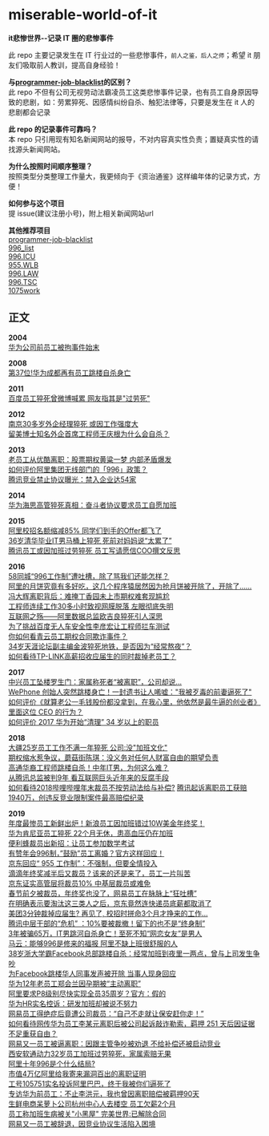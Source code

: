 # miserable-world-of-it
**it悲惨世界--记录 IT 圈的悲惨事件**

此 repo 主要记录发生在 IT 行业过的一些悲惨事件，`前人之鉴，后人之师`；希望 it 朋友们吸取前人教训，提高自身经验！

**与[programmer-job-blacklist](https://github.com/shengxinjing/programmer-job-blacklist)的区别？**  
此 repo 不但有公司无视劳动法霸凌员工这类悲惨事件记录，也有员工自身原因导致的悲剧，如：劳累猝死、因感情纠纷自杀、触犯法律等，只要是发生在 it 人的悲剧都会记录

**此 repo 的记录事件可靠吗？**  
本 repo 只引用现有知名新闻网站的报导，不对内容真实性负责；置疑真实性的请找源头新闻网站。

**为什么按照时间顺序整理？**  
按照类型分类整理工作量大，我更倾向于《资治通鉴》这样编年体的记录方式，方便！

**如何参与这个项目**  
提 issue(建议注册小号)，附上相关新闻网站url

**其他推荐项目**  
[programmer-job-blacklist](https://github.com/shengxinjing/programmer-job-blacklist)  
[996_list](https://github.com/fengT-T/996_list)  
[996.ICU](https://github.com/996icu/996.ICU)  
[955.WLB ](https://github.com/formulahendry/955.WLB)  
[996.LAW ](https://github.com/Y1ran/996.Law)  
[996.TSC ](https://github.com/lxlxw/996.TSC)  
[1075work](https://github.com/bj4096/1075work)  

## 正文
**2004**  
[华为公司前员工被拘事件始末](http://it.sohu.com/20041117/n223028019.shtml)  

**2008**  
[第37位!华为成都再有员工跳楼自杀身亡](http://www.xker.com/page/e2008/0226/50010.html)  

**2011**  
[百度员工猝死曾微博喊累 网友指其是"过劳死"](http://www.china.com.cn/economic/txt/2011-11/18/content_23950736.htm)

**2012**  
[南京30多岁外企经理猝死 或因工作强度大](http://js.people.com.cn/html/2012/05/09/106849.html)  
[留美博士知名外企首席工程师王庆根为什么会自杀？](http://health.zjol.com.cn/05zjhealth/system/2012/04/28/018452618.shtml?bsh_bid=91688775)

**2013**  
[老员工从优酷离职：股票期权黄粱一梦 内部矛盾爆发](http://tech.ifeng.com/internet/detail_2013_12/25/32459665_0.shtml)  
[如何评价阿里集团无线部门的「996」政策？](https://www.zhihu.com/question/22087717#answer-3304522)  
[腾讯竞业禁止协议曝光：禁入企业达54家](http://finance.takungpao.com/q/2013/1128/2071000.html)  

**2014**  
[华为海思高管猝死真相：奋斗者协议要求员工自愿加班](https://www.qianzhan.com/indynews/detail/242/140728-28c4c494.html)

**2015**  
[阿里校招名额缩减85% 同学们到手的Offer都飞了](http://tech.sina.com.cn/i/2015-09-06/doc-ifxhqhun8417887.shtml)  
[36岁清华毕业IT男马桶上猝死 死前对妈妈说“太累了”](http://news.ifeng.com/a/20150407/43494519_0.shtml)  
[腾讯员工或因加班过劳猝死 员工写请愿信COO撰文反思](http://tech.ifeng.com/a/20151218/41525682_0.shtml)

**2016**  
[58同城“996工作制”遭吐槽，除了骂我们还能怎样？](http://roll.sohu.com/20160902/n467357242.shtml)  
[阿里的月饼究竟有多好吃，这几个程序猿居然因为抢月饼被开除了，开除了…… ](http://www.sohu.com/a/114288776_112864)  
[冯大辉离职背后：难掩丁香园未上市期权难套现尴尬 ](http://www.sohu.com/a/112366349_430392)  
[ 工程师连续工作30多小时致视网膜脱落 左眼彻底失明 ](https://v.qq.com/x/cover/7ia5f2lun3qdhc3/n00208soyzh.html)  
[ 互联网之殇——阿里数据总监欧吉良猝死引人深思 ](http://www.sohu.com/a/86969431_284545)  
[为了挑战百度无人车安全性李彦宏让工程师拦车测试 ](http://www.sohu.com/a/119456122_136655)  
[你如何看青云员工期权合同欺诈事件？](https://www.zhihu.com/question/47442360#answer-37922984)  
[ 34岁天涯论坛副主编金波猝死地铁，是否因为“经常熬夜”？ ](https://mp.weixin.qq.com/s?src=3&timestamp=1554032405&ver=1&signature=G03yHYTOGGeeqk0dUUzFdf5uTaRuzklY4c5kq6IaLVy56Zz-8gGrnujQ5SykwJUfAwYBVdss-gcXhl91P6FORwPxITyQ08546nBXhxliMHbWAHceYy7iqZNPhn3iJJfPhCZoGJlA9Aj0UyNzdFgsBSQLf0giDdj44NrD0q2UVQM=)  
[如何看待TP-LINK高薪招收应届生的同时裁掉老员工？](https://www.zhihu.com/question/52293685)


**2017**  
[中兴员工坠楼罗生门：家属称死者“被离职”，公司却说…](http://news.sina.com.cn/o/2017-12-16/doc-ifyptfcn1224511.shtml)  
[WePhone 创始人突然跳楼身亡！一封遗书让人唏嘘："我被歹毒的前妻逼死了" ](http://www.sohu.com/a/191094038_349247)  
[如何评价《就算老公一毛钱股份都没拿到，在我心里，他依然是最牛逼的创业者》里面这位 CEO 的行为？](https://www.zhihu.com/question/56175498)  
[如何评价 2017 华为开始“清理” 34 岁以上的职员 ](http://www.sohu.com/a/126458328_577887)

**2018**  
[大疆25岁员工工作不满一年猝死 公司:没"加班文化"](http://news.163.com/18/1212/08/E2QIAV09000187VE.html)  
[期权缩水惹争议，蘑菇街陈琪：没义务对任何人财富自由的期望负责 ](http://www.sohu.com/a/284190466_121417)  
[高通华裔工程师跳楼自杀！中年IT男，为何这么难？](http://www.sohu.com/a/238709532_487482)  
[从腾讯总监被判9年 看互联网巨头近年来的反腐手段 ](http://www.sohu.com/a/102010031_386270)  
[如何看待2018哔哩哔哩年末裁员不按劳动法给与补偿?](https://www.zhihu.com/question/317459683) 
[腾讯起诉离职员工获赔1940万，创违反竞业限制案件最高赔偿纪录](https://www.guancha.cn/ChanJing/2018_08_07_467188.shtml?s=zwyxgtjbt)  

**2019**  
[年度最惨员工新鲜出炉！新浪员工因加班错过10W美金年终奖！ ](http://www.sohu.com/a/289715764_120080726)  
[华为肯尼亚员工猝死 22个月无休，患高血压仍在加班 ](http://www.sohu.com/a/285269820_466836)  
[便利蜂裁员出新招：让员工参加数学考试](http://www.linkshop.com.cn/web/archives/2019/418488.shtml)  
[有赞年会996制，”鼓励”员工离婚？官方这样回应！](http://www.sohu.com/a/292002668_100086737)  
[京东回应“ 955 工作制”：不强制，但要全情投入](http://www.sohu.com/a/300803648_100191055)  
[滴滴年终奖减半后又裁员？该来的还是来了，员工一片叫苦 ](http://www.sohu.com/a/287260506_100127084)  
[京东证实高管层将裁员10% 中基层裁员或难免 ](http://www.sohu.com/a/295722506_115565?sec=wd)  
[春节前夕被裁员，年终奖也没了，网易员工在脉脉上“狂吐槽” ](http://www.sohu.com/a/293153248_624619)  
[在明确表示要淘汰这三类人之后，京东竟然连快递员底薪都取消了](http://dy.163.com/v2/article/detail/EC8PVKT00524V8SH.html)  
[美团3分钟裁掉应届生? 再见了, 校招时拼命3个月才挣来的工作... ](http://www.sohu.com/a/284610188_100011431)  
[腾讯中层干部的“危机” ：10%要被裁撤！留下的也不是“终身制”](http://finance.sina.com.cn/roll/2019-03-19/doc-ihsxncvh3811147.shtml)  
[3年被骗65万，IT男跳河自杀身亡！至死不知“网恋女友”是男人](https://mp.weixin.qq.com/s?src=11&timestamp=1554007299&ver=1517&signature=A0l2pb-9m1-rsAMwL-uqRUw-Mq222*Nz588qw1P1TtpOafPiNVcAyuwY-1tGfjQJswQ81KbTHJMqCD-AYlVjqsNgBL89HQHSpKajIe*tkxLXbpGLH49v4zqx23x4pfKB&new=1)  
[马云：能够996是修来的福报 阿里不缺上班很舒服的人](https://t.cj.sina.com.cn/articles/view/1914880192/7222c0c002000k33r)  
[38岁浙大学霸Facebook总部跳楼自杀：经常加班到夜里一两点，曾与上司发生争吵](http://www.nbd.com.cn/articles/2019-09-29/1375400.html)  
[为Facebook跳楼华人同事发声被开除 当事人现身回应](https://www.cnbeta.com/articles/tech/897527.htm)  
[华为12年老员工郑会兰因孕期被“主动离职”](https://www.acfun.cn/a/ac11671748)  
[阿里要求P8级别尽快实现全员35周岁？官方：假的](https://news.mydrivers.com/1/653/653896.htm)  
[华为HR实名控诉：研发加班却被说不努力](https://www.sohu.com/a/352502830_120372431)  
[网易员工得绝症后竟遭公司裁员：“自己不走就让保安赶你走！” ](https://www.sohu.com/a/356730964_120078316)  
[如何看待网传华为员工李某元离职后被公司起诉敲诈勒索，羁押 251 天后因证据不足重获自由？](https://www.zhihu.com/question/358237309)  
[网易又一员工被逼离职：因跟主管争吵被劝退 不给补偿还被启动竞业](http://www.techweb.com.cn/it/2019-11-28/2766431.shtml)  
[西安软通动力32岁员工加班过劳猝死，家属索赔无果](https://mp.weixin.qq.com/s?src=11&timestamp=1575021147&ver=2004&signature=VyP986QgOQoV4zaVw4IlmvfmekAEa5SWKa55Jl5XuCN915ERKV2f1bXtBNO4CW0NhAhFJykcZfJ7GvP-C4JE1u0UJMzKpdFGmCiGc3fwqZMu893VIr5Ye9sqAy7*114H&new=1)  
[阿里十年996是个什么结局?](https://zhuanlan.zhihu.com/p/62782492)  
[市值4万亿阿里给我寄来漏洞百出的离职证明](https://zhuanlan.zhihu.com/p/94030876)  
[工号105751实名投诉阿里巴巴，终于我被你们逼死了](http://www.sohu.com/a/118611001_509302)  
[专访华为前员工：不止李洪元，我也曾因离职赔偿被羁押90天](https://mbd.baidu.com/newspage/data/landingshare?pageType=1&isBdboxFrom=1&context={%22nid%22:%22news_9165708699079471419%22})  
[生鲜电商呆萝卜公司杭州中心人去楼空 员工欠薪2个月](http://www.linkshop.com.cn/web/archives/2019/436945.shtml)  
[员工称加班生病被关"小黑屋" 完美世界:已解除合同](https://money.163.com/19/1217/08/F0J8F6FV00258105.html)  
[网易又一员工被辞退，因竞业协议生活陷入困境](https://k.sina.com.cn/article_6444474583_1801ee0d700100ii5w.html)

